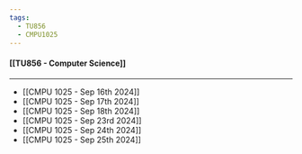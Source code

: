 ```yaml
---
tags:
  - TU856
  - CMPU1025
---
```

#### [[TU856 - Computer Science]]

---

- [[CMPU 1025 - Sep 16th 2024]]
- [[CMPU 1025 - Sep 17th 2024]]
- [[CMPU 1025 - Sep 18th 2024]]
- [[CMPU 1025 - Sep 23rd 2024]]
- [[CMPU 1025 - Sep 24th 2024]]
- [[CMPU 1025 - Sep 25th 2024]]